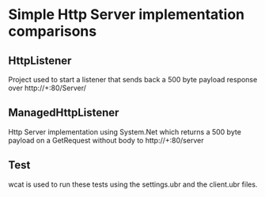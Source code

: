 Simple Http Server implementation comparisons
==========

## HttpListener ##
Project used to start a listener that sends back a 500 byte payload response over http://+:80/Server/

## ManagedHttpListener ##
Http Server implementation using System.Net which returns a 500 byte payload on a GetRequest without body to http://+:80/server

## Test ##

wcat is used to run these tests using the settings.ubr and the client.ubr files.

